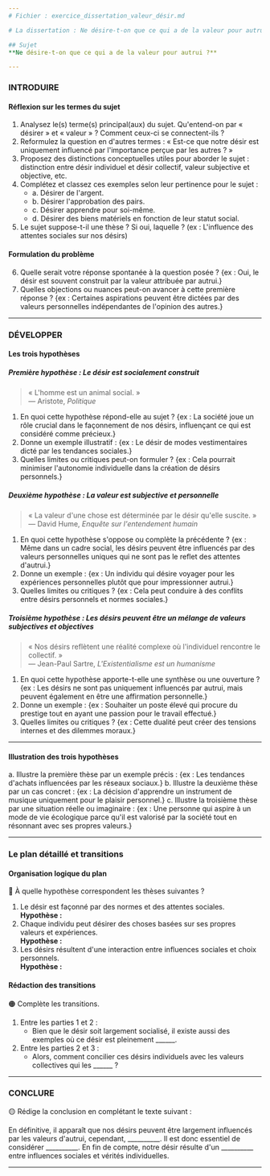 ```yaml
---
# Fichier : exercice_dissertation_valeur_désir.md

# La dissertation : Ne désire-t-on que ce qui a de la valeur pour autrui ?

## Sujet
**Ne désire-t-on que ce qui a de la valeur pour autrui ?**

---
```


### INTRODUIRE

#### Réflexion sur les termes du sujet

1. Analysez le(s) terme(s) principal(aux) du sujet. Qu'entend-on par « désirer » et « valeur » ? Comment ceux-ci se connectent-ils ?
2. Reformulez la question en d'autres termes : « Est-ce que notre désir est uniquement influencé par l'importance perçue par les autres ? »
3. Proposez des distinctions conceptuelles utiles pour aborder le sujet : distinction entre désir individuel et désir collectif, valeur subjective et objective, etc.
4. Complétez et classez ces exemples selon leur pertinence pour le sujet :
   - a. Désirer de l'argent.
   - b. Désirer l'approbation des pairs.
   - c. Désirer apprendre pour soi-même.
   - d. Désirer des biens matériels en fonction de leur statut social.
5. Le sujet suppose-t-il une thèse ? Si oui, laquelle ? (ex : L'influence des attentes sociales sur nos désirs)

#### Formulation du problème

6. Quelle serait votre réponse spontanée à la question posée ? {ex : Oui, le désir est souvent construit par la valeur attribuée par autrui.}
7. Quelles objections ou nuances peut-on avancer à cette première réponse ? {ex : Certaines aspirations peuvent être dictées par des valeurs personnelles indépendantes de l'opinion des autres.}

---

### DÉVELOPPER

#### Les trois hypothèses

##### Première hypothèse : Le désir est socialement construit

> « L'homme est un animal social. »  
> — Aristote, *Politique*

1. En quoi cette hypothèse répond-elle au sujet ? {ex : La société joue un rôle crucial dans le façonnement de nos désirs, influençant ce qui est considéré comme précieux.}
2. Donne un exemple illustratif : {ex : Le désir de modes vestimentaires dicté par les tendances sociales.}
3. Quelles limites ou critiques peut-on formuler ? {ex : Cela pourrait minimiser l'autonomie individuelle dans la création de désirs personnels.}

##### Deuxième hypothèse : La valeur est subjective et personnelle

> « La valeur d'une chose est déterminée par le désir qu'elle suscite. »  
> — David Hume, *Enquête sur l'entendement humain*

1. En quoi cette hypothèse s'oppose ou complète la précédente ? {ex : Même dans un cadre social, les désirs peuvent être influencés par des valeurs personnelles uniques qui ne sont pas le reflet des attentes d'autrui.}
2. Donne un exemple : {ex : Un individu qui désire voyager pour les expériences personnelles plutôt que pour impressionner autrui.}
3. Quelles limites ou critiques ? {ex : Cela peut conduire à des conflits entre désirs personnels et normes sociales.}

##### Troisième hypothèse : Les désirs peuvent être un mélange de valeurs subjectives et objectives

> « Nos désirs reflètent une réalité complexe où l'individuel rencontre le collectif. »  
> — Jean-Paul Sartre, *L'Existentialisme est un humanisme*

1. En quoi cette hypothèse apporte-t-elle une synthèse ou une ouverture ? {ex : Les désirs ne sont pas uniquement influencés par autrui, mais peuvent également en être une affirmation personnelle.}
2. Donne un exemple : {ex : Souhaiter un poste élevé qui procure du prestige tout en ayant une passion pour le travail effectué.}
3. Quelles limites ou critiques ? {ex : Cette dualité peut créer des tensions internes et des dilemmes moraux.}

---

#### Illustration des trois hypothèses

a. Illustre la première thèse par un exemple précis : {ex : Les tendances d'achats influencées par les réseaux sociaux.}
b. Illustre la deuxième thèse par un cas concret : {ex : La décision d'apprendre un instrument de musique uniquement pour le plaisir personnel.}
c. Illustre la troisième thèse par une situation réelle ou imaginaire : {ex : Une personne qui aspire à un mode de vie écologique parce qu'il est valorisé par la société tout en résonnant avec ses propres valeurs.}

---

### Le plan détaillé et transitions

#### Organisation logique du plan

🔴 À quelle hypothèse correspondent les thèses suivantes ?

1. Le désir est façonné par des normes et des attentes sociales.  
   **Hypothèse :**
2. Chaque individu peut désirer des choses basées sur ses propres valeurs et expériences.  
   **Hypothèse :**
3. Les désirs résultent d'une interaction entre influences sociales et choix personnels.  
   **Hypothèse :**

#### Rédaction des transitions

🟠 Complète les transitions.

1. Entre les parties 1 et 2 :  
   - Bien que le désir soit largement socialisé, il existe aussi des exemples où ce désir est pleinement ______.
2. Entre les parties 2 et 3 :  
   - Alors, comment concilier ces désirs individuels avec les valeurs collectives qui les ______ ?

---

### CONCLURE

🟡 Rédige la conclusion en complétant le texte suivant :

En définitive, il apparaît que nos désirs peuvent être largement influencés par les valeurs d'autrui, cependant, __________. Il est donc essentiel de considérer __________. En fin de compte, notre désir résulte d'un __________ entre influences sociales et vérités individuelles. 

---